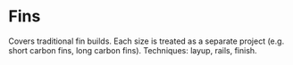 # Fins
Covers traditional fin builds. Each size is treated as a separate project (e.g. short carbon fins, long carbon fins).
Techniques: layup, rails, finish.
